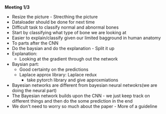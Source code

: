 **Meeting 1/3**
 * Resize the picture - Strecthing the picture
 * Dataloader should be done for next time
 * Difficult task to classify normal and abnormal bones
 * Start by classifying what type of bone we are looking at
 * Easier to explain/classify given our limited bagground in human anatomy
 * To parts after the CNN
 * Do the baysian and do the explanation - Split it up
 * Explanation: 
   * Looking at the gradient through out the network
 * Baysian part:
   * Good certainty on the predictions
   * Laplace approx library: Laplace redux
     * take pytorch library and give approxmiations
 * Bayesian networks are different from bayesian neural netwokrs(we are doing the neural part)
 * The Bayesian network builds upon the CNN - we just keep track on different things and then do the some prediction in the end
 * We don't need to worry so much about the paper - More of a guideline
